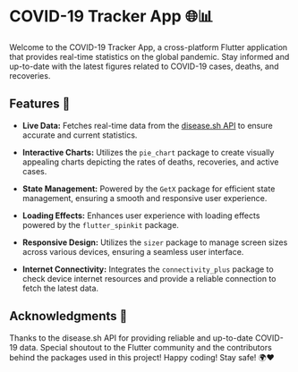 # COVID-19 Tracker App 🌐📊

Welcome to the COVID-19 Tracker App, a cross-platform Flutter application that provides real-time statistics on the global pandemic. Stay informed and up-to-date with the latest figures related to COVID-19 cases, deaths, and recoveries.

## Features 🚀

- **Live Data:** Fetches real-time data from the [disease.sh API](https://disease.sh/) to ensure accurate and current statistics.

- **Interactive Charts:** Utilizes the `pie_chart` package to create visually appealing charts depicting the rates of deaths, recoveries, and active cases.

- **State Management:** Powered by the `GetX` package for efficient state management, ensuring a smooth and responsive user experience.

- **Loading Effects:** Enhances user experience with loading effects powered by the `flutter_spinkit` package.

- **Responsive Design:** Utilizes the `sizer` package to manage screen sizes across various devices, ensuring a seamless user interface.

- **Internet Connectivity:** Integrates the `connectivity_plus` package to check device internet resources and provide a reliable connection to fetch the latest data.

## Acknowledgments 🙌
Thanks to the disease.sh API for providing reliable and up-to-date COVID-19 data.
Special shoutout to the Flutter community and the contributors behind the packages used in this project!
Happy coding! Stay safe! 🌍❤️